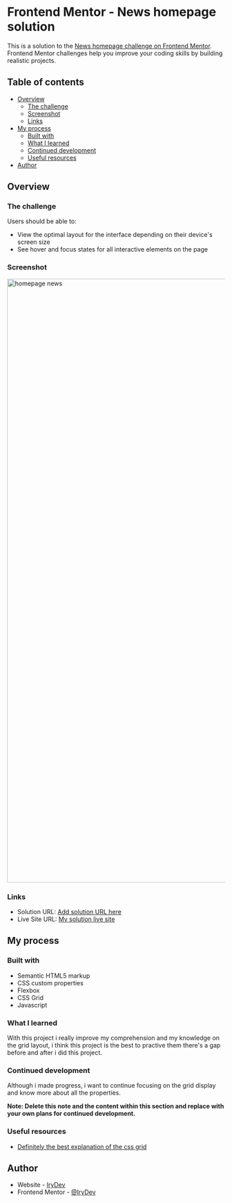 # Frontend Mentor - News homepage solution

This is a solution to the [News homepage challenge on Frontend Mentor](https://www.frontendmentor.io/challenges/news-homepage-H6SWTa1MFl). Frontend Mentor challenges help you improve your coding skills by building realistic projects. 

## Table of contents

- [Overview](#overview)
  - [The challenge](#the-challenge)
  - [Screenshot](#screenshot)
  - [Links](#links)
- [My process](#my-process)
  - [Built with](#built-with)
  - [What I learned](#what-i-learned)
  - [Continued development](#continued-development)
  - [Useful resources](#useful-resources)
- [Author](#author)

## Overview

### The challenge

Users should be able to:

- View the optimal layout for the interface depending on their device's screen size
- See hover and focus states for all interactive elements on the page

### Screenshot
<img width="1398" alt="homepage news" src="https://user-images.githubusercontent.com/86270481/231308357-5fd3f23a-7e04-4ec3-9c7e-a94bd41e457a.png">

### Links

- Solution URL: [Add solution URL here](https://your-solution-url.com)
- Live Site URL: [My solution live site](https://irydev.github.io/News-homepage/)

## My process

### Built with

- Semantic HTML5 markup
- CSS custom properties
- Flexbox
- CSS Grid
- Javascript

### What I learned

With this project i really improve my comprehension and my knowledge on the grid layout, i think this project is the best to practive them there's a gap before and after i did this project.

### Continued development

Although i made progress, i want to continue focusing on the grid display and know more about all the properties.

**Note: Delete this note and the content within this section and replace with your own plans for continued development.**

### Useful resources

- [Definitely the best explanation of the css grid](https://www.youtube.com/watch?v=rg7Fvvl3taU)

## Author

- Website - [IryDev](https:/github.com/IryDev)
- Frontend Mentor - [@IryDev](https://www.frontendmentor.io/profile/IryDev)
